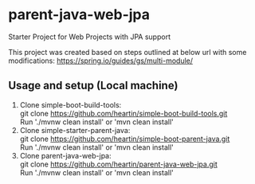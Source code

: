# parent-java-web-jpa
Starter Project for Web Projects with JPA support

This project was created based on steps outlined at below url with some modifications:
https://spring.io/guides/gs/multi-module/

## Usage and setup (Local machine)

1. Clone simple-boot-build-tools: <br>
git clone https://github.com/heartin/simple-boot-build-tools.git <br>
Run './mvnw clean install' or 'mvn clean install'
1. Clone simple-starter-parent-java: <br>
git clone https://github.com/heartin/simple-boot-parent-java.git <br>
Run './mvnw clean install' or 'mvn clean install'
1. Clone parent-java-web-jpa: <br>
git clone https://github.com/heartin/parent-java-web-jpa.git <br>
Run './mvnw clean install' or 'mvn clean install'
